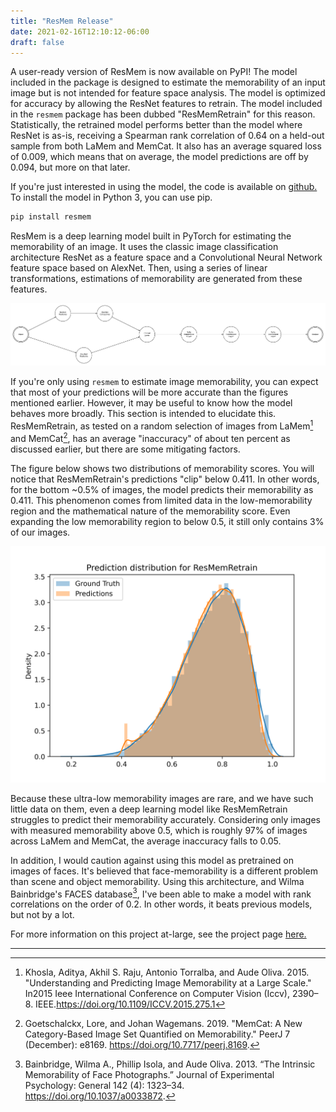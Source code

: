```yaml
---
title: "ResMem Release"
date: 2021-02-16T12:10:12-06:00
draft: false
---
```


A user-ready version of ResMem is now available on PyPI! The model included in the package is designed to estimate the memorability of an input image but is not intended for feature space analysis. The model is optimized for accuracy by allowing the ResNet features to retrain. The model included in the `resmem` package has been dubbed "ResMemRetrain" for this reason. Statistically, the retrained model performs better than the model where ResNet is as-is, receiving a Spearman rank correlation of 0.64 on a held-out sample from both LaMem and MemCat. It also has an average squared loss of 0.009, which means that on average, the model predictions are off by 0.094, but more on that later.

If you're just interested in using the model, the code is available on [github.](https://github.com/Brain-Bridge-Lab/resmem) To install the model in Python 3, you can use pip.

```python
pip install resmem
```

ResMem is a deep learning model built in PyTorch for estimating the memorability of an image. It uses the classic image classification architecture ResNet as a feature space and a Convolutional Neural Network feature space based on AlexNet. Then, using a series of linear transformations, estimations of memorability are generated from these features.

<img class='dm-safe-img' src='/media/memnet/ResMem.png'>

If you're only using `resmem` to estimate image memorability, you can expect that most of your predictions will be more accurate than the figures mentioned earlier. However, it may be useful to know how the model behaves more broadly. This section is intended to elucidate this. ResMemRetrain, as tested on a random selection of images from LaMem[^1] and MemCat[^2], has an average "inaccuracy" of about ten percent as discussed earlier, but there are some mitigating factors.

The figure below shows two distributions of memorability scores. You will notice that ResMemRetrain's predictions "clip" below 0.411. In other words, for the bottom ~0.5% of images, the model predicts their memorability as 0.411. This phenomenon comes from limited data in the low-memorability region and the mathematical nature of the memorability score. Even expanding the low memorability region to below 0.5, it still only contains 3% of our images.

![ResMemRetrain Distributions](../../media/memnet/restest.png)

Because these ultra-low memorability images are rare, and we have such little data on them, even a deep learning model like ResMemRetrain struggles to predict their memorability accurately. Considering only images with measured memorability above 0.5, which is roughly 97% of images across LaMem and MemCat, the average inaccuracy falls to 0.05.

In addition, I would caution against using this model as pretrained on images of faces. It's believed that face-memorability is a different problem than scene and object memorability. Using this architecture, and Wilma Bainbridge's FACES database[^3], I've been able to make a model with rank correlations on the order of 0.2. In other words, it beats previous models, but not by a lot.

For more information on this project at-large, see the project page [here.](https://coen.needell.co/projects/memnet/)

---
[^1]: Khosla, Aditya, Akhil S. Raju, Antonio Torralba, and Aude Oliva.  2015. "Understanding and Predicting Image Memorability at a Large Scale." In2015 Ieee International Conference on Computer Vision (Iccv), 2390–8. IEEE.https://doi.org/10.1109/ICCV.2015.275.1

[^2]: Goetschalckx, Lore, and Johan Wagemans. 2019. "MemCat: A New Category-Based Image Set Quantified on Memorability." PeerJ 7 (December): e8169. https://doi.org/10.7717/peerj.8169.

[^3]: Bainbridge, Wilma A., Phillip Isola, and Aude Oliva. 2013. “The Intrinsic Memorability of Face Photographs.” Journal of Experimental Psychology: General 142 (4): 1323–34. https://doi.org/10.1037/a0033872.

